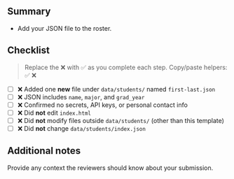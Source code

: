 ## Summary

- Add your JSON file to the roster.

## Checklist

> Replace the ❌ with ✅ as you complete each step. Copy/paste helpers: ✅ ❌

- [ ] ❌ Added one **new** file under `data/students/` named `first-last.json`
- [ ] ❌ JSON includes `name`, `major`, and `grad_year`
- [ ] ❌ Confirmed no secrets, API keys, or personal contact info
- [ ] ❌ Did **not** edit `index.html`
- [ ] ❌ Did **not** modify files outside `data/students/` (other than this template)
- [ ] ❌ Did **not** change `data/students/index.json`

## Additional notes

Provide any context the reviewers should know about your submission.
